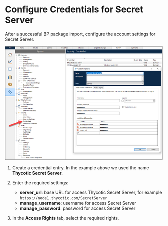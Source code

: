 [title]: # (Configure Credentials for Secret Server)
[tags]: # (configure)
[priority]: # (102)
# Configure Credentials for Secret Server

After a successful BP package import, configure the account settings for Secret Server.

   ![tag](images/6.png)
1. Create a credential entry. In the example above we used the name __Thycotic Secret Server__.

1. Enter the required settings:

   * __server_url__: base URL for access Thycotic Secret Server, for example `https://node1.thycotic.com/SecretServer` 
   * __manage_username__: username for access Secret Server
   * __manage_password__: password for access Secret Server

1. In the __Access Rights__ tab, select the required rights.

